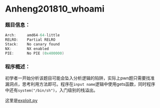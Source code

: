 # Anheng201810_whoami

### 题目信息：

```c
Arch:     amd64-64-little
RELRO:    Partial RELRO
Stack:    No canary found
NX:       NX enabled
PIE:      No PIE (0x400000)
```

### 程序概述：

初学者一开始分析该题目可能会坠入分析逻辑的陷阱，实际上pwn题只需要找准漏洞点，思考利用方法即可。程序在`input name`逻辑中使用gets函数，同时程序中还有`system("/bin/sh")`，入门级别的栈溢出。

这里是[exploit.py](./exp.py)

